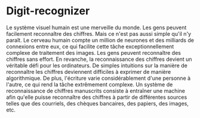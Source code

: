 # Digit-recognizer
Le système visuel humain est une merveille du monde. Les gens peuvent facilement reconnaître des chiffres. Mais ce n'est pas aussi simple qu'il n'y paraît. Le cerveau humain compte un million de neurones et des milliards de connexions entre eux, ce qui facilite cette tâche exceptionnellement complexe de traitement des images. Les gens peuvent reconnaître des chiffres sans effort.  En revanche, la reconnaissance des chiffres devient un véritable défi pour les ordinateurs. De simples intuitions sur la manière de reconnaître les chiffres deviennent difficiles à exprimer de manière algorithmique. De plus, l'écriture varie considérablement d'une personne à l'autre, ce qui rend la tâche extrêmement complexe.  Un système de reconnaissance de chiffres manuscrits consiste à entraîner une machine afin qu'elle puisse reconnaître des chiffres à partir de différentes sources telles que des courriels, des chèques bancaires, des papiers, des images, etc.
